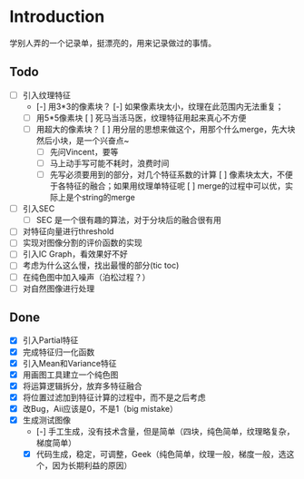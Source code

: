 # Introduction
学别人弄的一个记录单，挺漂亮的，用来记录做过的事情。

## Todo
* [ ] 引入纹理特征
  * [-] 用3*3的像素块？
    [-] 如果像素块太小，纹理在此范围内无法重复；
  * [ ] 用5*5像素块
    [ ] 死马当活马医，纹理特征用起来真心不方便
  * [ ] 用超大的像素块？
    [ ] 用分层的思想来做这个，用那个什么merge，先大块然后小块，是一个兴奋点~
    * [ ] 先问Vincent，要等
    * [ ] 马上动手写可能不耗时，浪费时间
    * [ ] 先写必须要用到的部分，对几个特征系数的计算
    [ ] 像素块太大，不便于各特征的融合；如果用纹理单特征呢
    [ ] merge的过程中可以优，实际上是个string的merge
* [ ] 引入SEC
  * [ ] SEC 是一个很有趣的算法，对于分块后的融合很有用
* [ ] 对特征向量进行threshold
* [ ] 实现对图像分割的评价函数的实现
* [ ] 引入IC Graph，看效果好不好
* [ ] 考虑为什么这么慢，找出最慢的部分(tic toc)
* [ ] 在纯色图中加入噪声（泊松过程？）
* [ ] 对自然图像进行处理

## Done
* [X] 引入Partial特征
* [X] 完成特征归一化函数
* [X] 引入Mean和Variance特征
* [X] 用画图工具建立一个纯色图
* [X] 将运算逻辑拆分，放弃多特征融合
* [X] 将位置过滤加到特征计算的过程中，而不是之后考虑
* [X] 改Bug，Aii应该是0，不是1（big mistake）
* [X] 生成测试图像
  * [-] 手工生成，没有技术含量，但是简单（四块，纯色简单，纹理略复杂，梯度简单）
  * [X] 代码生成，稳定，可调整，Geek（纯色简单，纹理一般，梯度一般，选这个，因为长期利益的原因）
